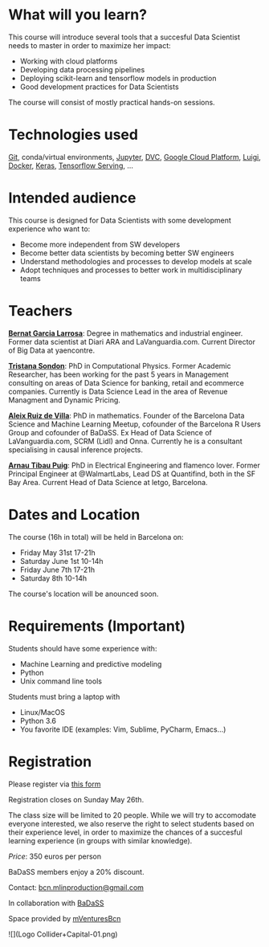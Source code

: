 # What will you learn?

This course will introduce several tools that a succesful Data Scientist needs to master in order to maximize her impact:
- Working with cloud platforms
- Developing data processing pipelines
- Deploying scikit-learn and tensorflow models in production
- Good development practices for Data Scientists

The course will consist of mostly practical hands-on sessions. 

# Technologies used

[Git](https://git-scm.com/), conda/virtual environments, [Jupyter](https://jupyter.org/), [DVC](https://dvc.org/), [Google Cloud Platform](https://cloud.google.com/), [Luigi](https://luigi.readthedocs.io/en/stable/), [Docker](https://www.docker.com/), [Keras](https://keras.io/), [Tensorflow Serving](https://www.tensorflow.org/tfx/guide/serving), ... 


# Intended audience

This course is designed for Data Scientists with some development experience who want to:
- Become more independent from SW developers
- Become better data scientists by becoming better SW engineers
- Understand methodologies and processes to develop models at scale
- Adopt techniques and processes to better work in multidisciplinary teams


# Teachers

[**Bernat Garcia Larrosa**](https://www.linkedin.com/in/bernat-garcia-larrosa-9322869b/): Degree in mathematics and industrial engineer. Former data scientist at Diari ARA and LaVanguardia.com. Current Director of Big Data at yaencontre.

[**Tristana Sondon**](https://www.linkedin.com/in/tristanasondon/):  PhD in Computational Physics. Former Academic Researcher, has been working for the past 5 years in Management consulting on areas of Data Science for
banking, retail and ecommerce companies. Currently is Data Science Lead in the area of Revenue Managment and Dynamic Pricing.

[**Aleix Ruiz de Villa**](https://www.linkedin.com/in/aleixr/): PhD in mathematics. Founder of the Barcelona Data Science and Machine Learning Meetup, cofounder of the Barcelona R Users Group and cofounder of BaDaSS. Ex Head of Data Science of LaVanguardia.com, SCRM (Lidl) and Onna. Currently he is a consultant specialising in causal inference projects.

[**Arnau Tibau Puig**](https://www.linkedin.com/in/atibaup/): PhD in Electrical Engineering and flamenco lover. Former Principal Engineer at @WalmartLabs, Lead DS at Quantifind, both in the SF Bay Area. Current Head of Data Science at letgo, Barcelona.


# Dates and Location

The course (16h in total) will be held in Barcelona on:
- Friday May 31st 17-21h
- Saturday June 1st 10-14h
- Friday June 7th 17-21h 
- Saturday 8th 10-14h

The course's location will be anounced soon.

# Requirements (Important)

Students should have some experience with:
- Machine Learning and predictive modeling
- Python
- Unix command line tools 

Students must bring a laptop with
- Linux/MacOS 
- Python 3.6
- You favorite IDE (examples: Vim, Sublime, PyCharm, Emacs...)

# Registration

Please register via [this form](https://forms.gle/LWkXdaLKnwDjxcpZ7)

Registration closes on Sunday May 26th.

The class size will be limited to 20 people. While we will try to accomodate everyone interested, we also reserve the right to select students based on their experience level, in order to maximize the chances of a succesful learning experience (in groups with similar knowledge). 

*Price*: 350 euros per person

BaDaSS members enjoy a 20% discount.

Contact: bcn.mlinproduction@gmail.com

In collaboration with [BaDaSS](https://badass.cat)

Space provided by [mVenturesBcn](https://thecollider.tech/)

![](Logo Collider+Capital-01.png)




